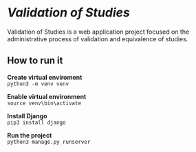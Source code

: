 # _Validation of Studies_

Validation of Studies is a web application project focused on the administrative process of validation and equivalence of studies.

## How to run it
**Create virtual enviroment** \
`python3 -m venv venv`

**Enable virtual environment** \
`source venv\bin\activate`

**Install Django** \
`pip3 install django`

**Run the project** \
`python3 manage.py runserver`
